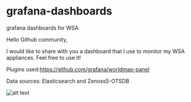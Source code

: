 # grafana-dashboards
grafana dashboards for WSA

Hello Github community,

I would like to share with you a dashboard that I use to monitor my WSA appliances. Feel free to use it!

Plugins used:https://github.com/grafana/worldmap-panel

Data sources: Elasticsearch and Zenoss5-OTSDB

![alt text](https://github.com/prudecki/grafana-dashboards/blob/master/grafana_wsa.png)
